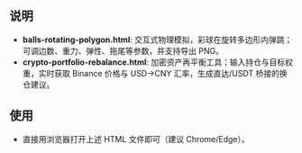 ## 说明

- **balls-rotating-polygon.html**: 交互式物理模拟，彩球在旋转多边形内弹跳；可调边数、重力、弹性、拖尾等参数，并支持导出 PNG。
- **crypto-portfolio-rebalance.html**: 加密资产再平衡工具；输入持仓与目标权重，实时获取 Binance 价格与 USD→CNY 汇率，生成直达/USDT 桥接的换仓建议。

## 使用

- 直接用浏览器打开上述 HTML 文件即可（建议 Chrome/Edge）。
